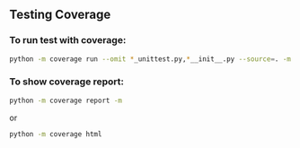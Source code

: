 ## Testing Coverage

### To run test with coverage:

```bash
python -m coverage run --omit *_unittest.py,*__init__.py --source=. -m unittest discover -v -s ./src/  -p '*_unittest.py'
```

### To show coverage report:

```bash
python -m coverage report -m
```

or 

```bash
python -m coverage html
```